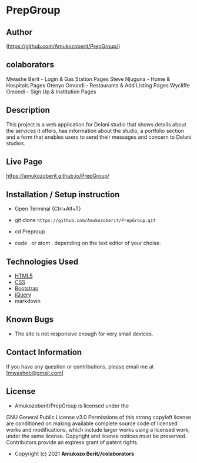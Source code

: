 # PrepGroup

## Author

(https://github.com/Amukozoberit/PrepGroup/)
## colaborators

Mwashe Berit - Login & Gas Station 
Pages
Steve Njuguna - Home & Hospitals Pages
Otenyo Omundi - Restaurants & Add 
Listing Pages
Wycliffe Omondi - Sign Up & Institution Pages

## Description

This project is a web application for Delani studio that shows details about the services it offers, has information about the studio, a portfolio section and a form that enables users to send their messages and concern to Delani studios. 

## Live Page 
https://amukozoberit.github.io/PrepGroup/


## Installation / Setup instruction
* Open Terminal {Ctrl+Alt+T}

* git clone ```https://github.com/Amukozoberit/PrepGroup.git```

* cd Preproup

* code . or atom . depending on the text editor of your choise.

## Technologies Used

* [HTML5](https://github.com/topics/html5)
* [CSS](https://github.com/topics/css3)
* [Bootstrap](https://github.com/topics/bootstrap)
* [jQuery](https://github.com/topics/javascript)
* markdown

## Known Bugs

* The site is not responsive enough for very small devices. 


## Contact Information 

If you have any question or contributions, please email me at [mwasheb@gmail.com]

## License
* Amukozoberit/PrepGroup is licensed under the

GNU General Public License v3.0
Permissions of this strong copyleft license are conditioned on making available complete source code of licensed works and modifications, which include larger works using a licensed work, under the same license. Copyright and license notices must be preserved. Contributors provide an express grant of patent rights.
* Copyright (c) 2021 **Amukozo Berit//colaborators**
